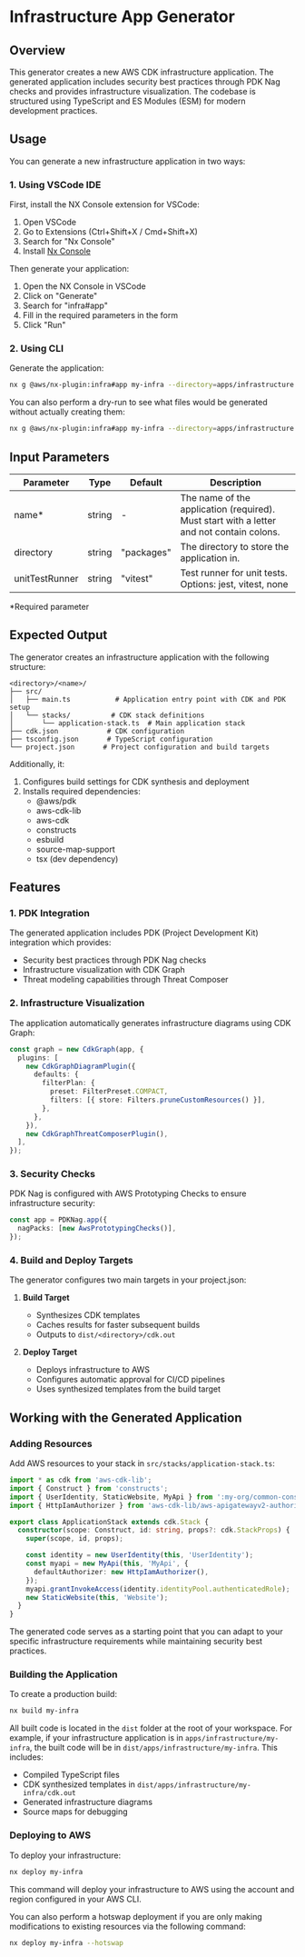 # Infrastructure App Generator

## Overview
This generator creates a new AWS CDK infrastructure application. The generated application includes security best practices through PDK Nag checks and provides infrastructure visualization. The codebase is structured using TypeScript and ES Modules (ESM) for modern development practices.

## Usage

You can generate a new infrastructure application in two ways:

### 1. Using VSCode IDE

First, install the NX Console extension for VSCode:
1. Open VSCode
2. Go to Extensions (Ctrl+Shift+X / Cmd+Shift+X)
3. Search for "Nx Console"
4. Install [Nx Console](https://marketplace.visualstudio.com/items?itemName=nrwl.angular-console)

Then generate your application:
1. Open the NX Console in VSCode
2. Click on "Generate"
3. Search for "infra#app"
4. Fill in the required parameters in the form
5. Click "Run"

### 2. Using CLI

Generate the application:
```bash
nx g @aws/nx-plugin:infra#app my-infra --directory=apps/infrastructure
```

You can also perform a dry-run to see what files would be generated without actually creating them:
```bash
nx g @aws/nx-plugin:infra#app my-infra --directory=apps/infrastructure --dry-run
```

## Input Parameters

| Parameter | Type | Default | Description |
|-----------|------|---------|-------------|
| name* | string | - | The name of the application (required). Must start with a letter and not contain colons. |
| directory | string | "packages" | The directory to store the application in. |
| unitTestRunner | string | "vitest" | Test runner for unit tests. Options: jest, vitest, none |

*Required parameter

## Expected Output

The generator creates an infrastructure application with the following structure:

```
<directory>/<name>/
├── src/
│   ├── main.ts           # Application entry point with CDK and PDK setup
│   └── stacks/          # CDK stack definitions
│       └── application-stack.ts  # Main application stack
├── cdk.json            # CDK configuration
├── tsconfig.json       # TypeScript configuration
└── project.json       # Project configuration and build targets
```

Additionally, it:
1. Configures build settings for CDK synthesis and deployment
2. Installs required dependencies:
   - @aws/pdk
   - aws-cdk-lib
   - aws-cdk
   - constructs
   - esbuild
   - source-map-support
   - tsx (dev dependency)

## Features

### 1. PDK Integration
The generated application includes PDK (Project Development Kit) integration which provides:
- Security best practices through PDK Nag checks
- Infrastructure visualization with CDK Graph
- Threat modeling capabilities through Threat Composer

### 2. Infrastructure Visualization
The application automatically generates infrastructure diagrams using CDK Graph:
```typescript
const graph = new CdkGraph(app, {
  plugins: [
    new CdkGraphDiagramPlugin({
      defaults: {
        filterPlan: {
          preset: FilterPreset.COMPACT,
          filters: [{ store: Filters.pruneCustomResources() }],
        },
      },
    }),
    new CdkGraphThreatComposerPlugin(),
  ],
});
```

### 3. Security Checks
PDK Nag is configured with AWS Prototyping Checks to ensure infrastructure security:
```typescript
const app = PDKNag.app({
  nagPacks: [new AwsPrototypingChecks()],
});
```

### 4. Build and Deploy Targets
The generator configures two main targets in your project.json:

1. **Build Target**
   - Synthesizes CDK templates
   - Caches results for faster subsequent builds
   - Outputs to `dist/<directory>/cdk.out`

2. **Deploy Target**
   - Deploys infrastructure to AWS
   - Configures automatic approval for CI/CD pipelines
   - Uses synthesized templates from the build target

## Working with the Generated Application

### Adding Resources

Add AWS resources to your stack in `src/stacks/application-stack.ts`:

```typescript
import * as cdk from 'aws-cdk-lib';
import { Construct } from 'constructs';
import { UserIdentity, StaticWebsite, MyApi } from ':my-org/common-constructs'
import { HttpIamAuthorizer } from 'aws-cdk-lib/aws-apigatewayv2-authorizers';

export class ApplicationStack extends cdk.Stack {
  constructor(scope: Construct, id: string, props?: cdk.StackProps) {
    super(scope, id, props);

    const identity = new UserIdentity(this, 'UserIdentity');
    const myapi = new MyApi(this, 'MyApi', {
      defaultAuthorizer: new HttpIamAuthorizer(),
    });
    myapi.grantInvokeAccess(identity.identityPool.authenticatedRole);
    new StaticWebsite(this, 'Website');
  }
}
```

The generated code serves as a starting point that you can adapt to your specific infrastructure requirements while maintaining security best practices.

### Building the Application

To create a production build:
```bash
nx build my-infra
```

All built code is located in the `dist` folder at the root of your workspace. For example, if your infrastructure application is in `apps/infrastructure/my-infra`, the built code will be in `dist/apps/infrastructure/my-infra`. This includes:
- Compiled TypeScript files
- CDK synthesized templates in `dist/apps/infrastructure/my-infra/cdk.out`
- Generated infrastructure diagrams
- Source maps for debugging

### Deploying to AWS

To deploy your infrastructure:

```bash
nx deploy my-infra
```

This command will deploy your infrastructure to AWS using the account and region configured in your AWS CLI.

You can also perform a hotswap deployment if you are only making modifications to existing resources via the following command:

```bash
nx deploy my-infra --hotswap
```